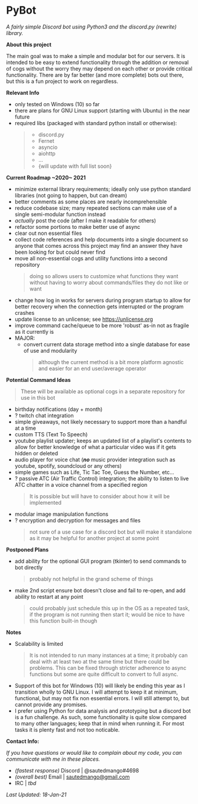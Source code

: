# **PyBot**

*A fairly simple Discord bot using Python3 and the discord.py (rewrite) library.*

**About this project**

The main goal was to make a simple and modular bot for our servers. 
It is intended to be easy to extend functionality through the addition or removal of cogs without the worry they may depend on each other or provide critical functionality. 
There are by far better (and more complete) bots out there, but this is a fun project to work on regardless. 

**Relevant Info**
- only tested on Windows (10) so far
- there are plans for GNU Linux support (starting with Ubuntu) in the near future
- required libs (packaged with standard python install or otherwise):
   > - discord.py
   > - Fernet
   > - asyncio
   > - aiohttp
   > - ...
   > - {will update with full list soon}

**Current Roadmap ~2020~ 2021**
- minimize external library requirements; ideally only use python standard libraries (not going to happen, but can dream)
- better comments as some places are nearly incomprehensible
- reduce codebase size; many repeated sections can make use of a single semi-modular function instead
- *actually* post the code (after I make it readable for others)
- refactor some portions to make better use of async
- clear out non essential files
- collect code references and help documents into a single document so anyone that comes across this project may find an answer they have been looking for but could never find
- move all non-essential cogs and utility functions into a second repository
   > doing so allows users to customize what functions they want without having to worry about commands/files they do not like or want
- change how log in works for servers during program startup to allow for better recovery when the connection gets interrupted or the program crashes
- update license to an unlicense; see https://unlicense.org
- improve command cache/queue to be more 'robust' as-in not as fragile as it currently is
- MAJOR:
  - convert current data storage method into a single database for ease of use and modularity
    > although the current method is a bit more platform agnostic and easier for an end user/average operator

**Potential Command Ideas**
   > These will be available as optional cogs in a separate repository for use in this bot
- birthday notifications (day + month)
- ? twitch chat integration
- simple giveaways, not likely necessary to support more than a handful at a time
- custom TTS (Text To Speech)
- youtube playlist updater; keeps an updated list of a playlist's contents to allow for better knowledge of what a particular video was if it gets hidden or deleted
- audio player for voice chat (***no*** music provider integration such as youtube, spotify, soundcloud or any others)
- simple games such as Life, Tic Tac Toe, Guess the Number, etc...
- ? passive ATC (Air Traffic Control) integration; the ability to listen to live ATC chatter in a voice channel from a specified region
   > It is possible but will have to consider about how it will be implemented
- modular image manipulation functions
- ? encryption and decryption for messages and files
   > not sure of a use case for a discord bot but will make it standalone as it may be helpful for another project at some point

**Postponed Plans**
- add ability for the optional GUI program (tkinter) to send commands to bot directly
   > probably not helpful in the grand scheme of things
- make 2nd script ensure bot doesn't close and fail to re-open, and add ability to restart at any point
   > could probably just schedule this up in the OS as a repeated task, if the program is not running then start it; would be nice to have this function built-in though

**Notes**
- Scalability is limited
    > It is not intended to run many instances at a time; it probably can deal with at least two at the same time but there could be problems. This can be fixed through stricter adherence to async functions but some are quite difficult to convert to full async.
- Support of this bot for Windows (10) will likely be ending this year as I transition wholly to GNU Linux. I will attempt to keep it at minimum, functional, but may not fix non essential errors. I will still attempt to, but cannot provide any promises.
- I prefer using Python for data analysis and prototyping but a discord bot is a fun challenge. As such, some functionality is quite slow compared to many other languages; keep that in mind when running it. For most tasks it is plenty fast and not too noticable.

**Contact Info:**

*If you have questions or would like to complain about my code, you can communicate with me in these places.*
- *(fastest response)* Discord  |  @sautedmango#4698
- *(overall best)* Email  |  sautedmango@gmail.com
- IRC  | *tbd*

*Last Updated: 18-Jan-21*
